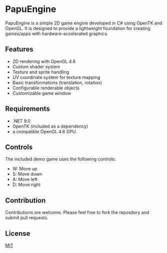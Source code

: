 # PapuEngine

PapuEngine is a simple 2D game engine developed in C# using OpenTK and OpenGL. It is designed to provide a lightweight foundation for creating games/apps with hardware-accelerated graphics.


## Features

- 2D rendering with OpenGL 4.6
- Custom shader system
- Texture and sprite handling
- UV coordinate system for texture mapping
- Basic transformations (translation, rotation)
- Configurable renderable objects
- Customizable game window

## Requirements

- .NET 9.0
- OpenTK (included as a dependency)
- a compatible OpenGL 4.6 GPU.

## Controls

The included demo game uses the following controls:
- W: Move up
- S: Move down
- A: Move left
- D: Move right

## Contribution

Contributions are welcome. Please feel free to fork the repository and submit pull requests.

## License

[MIT](https://opensource.org/licenses/MIT)
